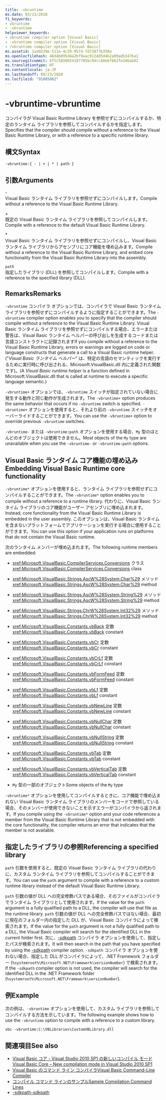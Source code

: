 ```yaml
---
title: -vbruntime
ms.date: 03/13/2018
f1_keywords:
- vbruntime
- -vbruntime
helpviewer_keywords:
- vbruntime compiler option [Visual Basic]
- -vbruntime compiler option [Visual Basic]
- /vbruntime compiler option [Visual Basic]
ms.assetid: 1aa0239e-511a-4c29-957d-fd72877b350a
ms.openlocfilehash: 46d4b095d4a2bf9aac9124d5d4b2a09adb347ba1
ms.sourcegitcommit: bf5c5850654187705bc94cc40ebfb62fe346ab02
ms.translationtype: HT
ms.contentlocale: ja-JP
ms.lasthandoff: 09/23/2020
ms.locfileid: "91085062"
---
```

# <a name="-vbruntime"></a><span data-ttu-id="5a84f-102">-vbruntime</span><span class="sxs-lookup"><span data-stu-id="5a84f-102">-vbruntime</span></span>

<span data-ttu-id="5a84f-103">コンパイラが Visual Basic Runtime Library を参照せずにコンパイルするか、特定のランタイム ライブラリを参照してコンパイルするかを指定します。</span><span class="sxs-lookup"><span data-stu-id="5a84f-103">Specifies that the compiler should compile without a reference to the Visual Basic Runtime Library, or with a reference to a specific runtime library.</span></span>  
  
## <a name="syntax"></a><span data-ttu-id="5a84f-104">構文</span><span class="sxs-lookup"><span data-stu-id="5a84f-104">Syntax</span></span>  
  
```console  
-vbruntime:{ - | + | * | path }  
```  
  
## <a name="arguments"></a><span data-ttu-id="5a84f-105">引数</span><span class="sxs-lookup"><span data-stu-id="5a84f-105">Arguments</span></span>  

 \-  
 <span data-ttu-id="5a84f-106">Visual Basic ランタイム ライブラリを参照せずにコンパイルします。</span><span class="sxs-lookup"><span data-stu-id="5a84f-106">Compile without a reference to the Visual Basic Runtime Library.</span></span>  
  
 \+  
 <span data-ttu-id="5a84f-107">既定の Visual Basic ランタイム ライブラリを参照してコンパイルします。</span><span class="sxs-lookup"><span data-stu-id="5a84f-107">Compile with a reference to the default Visual Basic Runtime Library.</span></span>  
  
 \*  
 <span data-ttu-id="5a84f-108">Visual Basic ランタイム ライブラリを参照せずにコンパイルし、Visual Basic ランタイム ライブラリからアセンブリにコア機能を埋め込みます。</span><span class="sxs-lookup"><span data-stu-id="5a84f-108">Compile without a reference to the Visual Basic Runtime Library, and embed core functionality from the Visual Basic Runtime Library into the assembly.</span></span>  
  
 `path`  
 <span data-ttu-id="5a84f-109">指定したライブラリ (DLL) を参照してコンパイルします。</span><span class="sxs-lookup"><span data-stu-id="5a84f-109">Compile with a reference to the specified library (DLL).</span></span>  
  
## <a name="remarks"></a><span data-ttu-id="5a84f-110">Remarks</span><span class="sxs-lookup"><span data-stu-id="5a84f-110">Remarks</span></span>  

 <span data-ttu-id="5a84f-111">`-vbruntime` コンパイラ オプションでは、コンパイラで Visual Basic ランタイム ライブラリを参照せずにコンパイルするように指定することができます。</span><span class="sxs-lookup"><span data-stu-id="5a84f-111">The `-vbruntime` compiler option enables you to specify that the compiler should compile without a reference to the Visual Basic Runtime Library.</span></span> <span data-ttu-id="5a84f-112">Visual Basic ランタイム ライブラリを参照せずにコンパイルする場合、エラーまたは警告は、Visual Basic ランタイム ヘルパーの呼び出しを生成するコードまたは言語コンストラクトに記録されます</span><span class="sxs-lookup"><span data-stu-id="5a84f-112">If you compile without a reference to the Visual Basic Runtime Library, errors or warnings are logged on code or language constructs that generate a call to a Visual Basic runtime helper.</span></span> <span data-ttu-id="5a84f-113">("*Visual Basic ランタイム ヘルパー*" は、特定の言語のセマンティックを実行するために実行時に呼び出される、Microsoft.VisualBasic.dll 内に定義された関数です)。</span><span class="sxs-lookup"><span data-stu-id="5a84f-113">(A *Visual Basic runtime helper* is a function defined in Microsoft.VisualBasic.dll that is called at runtime to execute a specific language semantic.)</span></span>  
  
 <span data-ttu-id="5a84f-114">`-vbruntime+` オプションでは、`-vbruntime` スイッチが指定されていない場合に発生する動作と同じ動作が生成されます。</span><span class="sxs-lookup"><span data-stu-id="5a84f-114">The `-vbruntime+` option produces the same behavior that occurs if no `-vbruntime` switch is specified.</span></span> <span data-ttu-id="5a84f-115">`-vbruntime+` オプションを使用すると、それより前の `-vbruntime` スイッチをオーバーライドすることができます。</span><span class="sxs-lookup"><span data-stu-id="5a84f-115">You can use the `-vbruntime+` option to override previous `-vbruntime` switches.</span></span>  
  
 <span data-ttu-id="5a84f-116">`-vbruntime-` または `-vbruntime:path` オプションを使用する場合、`My` 型のほとんどのオブジェクトは使用できません。</span><span class="sxs-lookup"><span data-stu-id="5a84f-116">Most objects of the `My` type are unavailable when you use the `-vbruntime-` or `-vbruntime:path` options.</span></span>  
  
## <a name="embedding-visual-basic-runtime-core-functionality"></a><span data-ttu-id="5a84f-117">Visual Basic ランタイム コア機能の埋め込み</span><span class="sxs-lookup"><span data-stu-id="5a84f-117">Embedding Visual Basic Runtime core functionality</span></span>  

 <span data-ttu-id="5a84f-118">`-vbruntime*` オプションを使用すると、ランタイム ライブラリを参照せずにコンパイルすることができます。</span><span class="sxs-lookup"><span data-stu-id="5a84f-118">The `-vbruntime*` option enables you to compile without a reference to a runtime library.</span></span> <span data-ttu-id="5a84f-119">代わりに、Visual Basic ランタイム ライブラリのコア機能がユーザー アセンブリに埋め込まれます。</span><span class="sxs-lookup"><span data-stu-id="5a84f-119">Instead, core functionality from the Visual Basic Runtime Library is embedded in the user assembly.</span></span> <span data-ttu-id="5a84f-120">このオプションは、Visual Basic ランタイムを含まないプラットフォームでアプリケーションを実行する場合に使用することができます。</span><span class="sxs-lookup"><span data-stu-id="5a84f-120">You can use this option if your application runs on platforms that do not contain the Visual Basic runtime.</span></span>  
  
 <span data-ttu-id="5a84f-121">次のランタイム メンバーが埋め込まれます。</span><span class="sxs-lookup"><span data-stu-id="5a84f-121">The following runtime members are embedded:</span></span>  
  
- <span data-ttu-id="5a84f-122"><xref:Microsoft.VisualBasic.CompilerServices.Conversions> クラス</span><span class="sxs-lookup"><span data-stu-id="5a84f-122"><xref:Microsoft.VisualBasic.CompilerServices.Conversions> class</span></span>  
  
- <span data-ttu-id="5a84f-123"><xref:Microsoft.VisualBasic.Strings.AscW%28System.Char%29> メソッド</span><span class="sxs-lookup"><span data-stu-id="5a84f-123"><xref:Microsoft.VisualBasic.Strings.AscW%28System.Char%29> method</span></span>  
  
- <span data-ttu-id="5a84f-124"><xref:Microsoft.VisualBasic.Strings.AscW%28System.String%29> メソッド</span><span class="sxs-lookup"><span data-stu-id="5a84f-124"><xref:Microsoft.VisualBasic.Strings.AscW%28System.String%29> method</span></span>  
  
- <span data-ttu-id="5a84f-125"><xref:Microsoft.VisualBasic.Strings.ChrW%28System.Int32%29> メソッド</span><span class="sxs-lookup"><span data-stu-id="5a84f-125"><xref:Microsoft.VisualBasic.Strings.ChrW%28System.Int32%29> method</span></span>  
  
- <span data-ttu-id="5a84f-126"><xref:Microsoft.VisualBasic.Constants.vbBack> 定数</span><span class="sxs-lookup"><span data-stu-id="5a84f-126"><xref:Microsoft.VisualBasic.Constants.vbBack> constant</span></span>  
  
- <span data-ttu-id="5a84f-127"><xref:Microsoft.VisualBasic.Constants.vbCr> 定数</span><span class="sxs-lookup"><span data-stu-id="5a84f-127"><xref:Microsoft.VisualBasic.Constants.vbCr> constant</span></span>  
  
- <span data-ttu-id="5a84f-128"><xref:Microsoft.VisualBasic.Constants.vbCrLf> 定数</span><span class="sxs-lookup"><span data-stu-id="5a84f-128"><xref:Microsoft.VisualBasic.Constants.vbCrLf> constant</span></span>  
  
- <span data-ttu-id="5a84f-129"><xref:Microsoft.VisualBasic.Constants.vbFormFeed> 定数</span><span class="sxs-lookup"><span data-stu-id="5a84f-129"><xref:Microsoft.VisualBasic.Constants.vbFormFeed> constant</span></span>  
  
- <span data-ttu-id="5a84f-130"><xref:Microsoft.VisualBasic.Constants.vbLf> 定数</span><span class="sxs-lookup"><span data-stu-id="5a84f-130"><xref:Microsoft.VisualBasic.Constants.vbLf> constant</span></span>  
  
- <span data-ttu-id="5a84f-131"><xref:Microsoft.VisualBasic.Constants.vbNewLine> 定数</span><span class="sxs-lookup"><span data-stu-id="5a84f-131"><xref:Microsoft.VisualBasic.Constants.vbNewLine> constant</span></span>  
  
- <span data-ttu-id="5a84f-132"><xref:Microsoft.VisualBasic.Constants.vbNullChar> 定数</span><span class="sxs-lookup"><span data-stu-id="5a84f-132"><xref:Microsoft.VisualBasic.Constants.vbNullChar> constant</span></span>  
  
- <span data-ttu-id="5a84f-133"><xref:Microsoft.VisualBasic.Constants.vbNullString> 定数</span><span class="sxs-lookup"><span data-stu-id="5a84f-133"><xref:Microsoft.VisualBasic.Constants.vbNullString> constant</span></span>  
  
- <span data-ttu-id="5a84f-134"><xref:Microsoft.VisualBasic.Constants.vbTab> 定数</span><span class="sxs-lookup"><span data-stu-id="5a84f-134"><xref:Microsoft.VisualBasic.Constants.vbTab> constant</span></span>  
  
- <span data-ttu-id="5a84f-135"><xref:Microsoft.VisualBasic.Constants.vbVerticalTab> 定数</span><span class="sxs-lookup"><span data-stu-id="5a84f-135"><xref:Microsoft.VisualBasic.Constants.vbVerticalTab> constant</span></span>  
  
- <span data-ttu-id="5a84f-136">`My` 型の一部のオブジェクト</span><span class="sxs-lookup"><span data-stu-id="5a84f-136">Some objects of the `My` type</span></span>  
  
 <span data-ttu-id="5a84f-137">`-vbruntime*` オプションを使用してコンパイルするときに、コア機能で埋め込まれない Visual Basic ランタイム ライブラリのメンバーをコードで参照している場合、そのメンバーが使用できないことを示すエラーがコンパイラから返されます。</span><span class="sxs-lookup"><span data-stu-id="5a84f-137">If you compile using the `-vbruntime*` option and your code references a member from the Visual Basic Runtime Library that is not embedded with the core functionality, the compiler returns an error that indicates that the member is not available.</span></span>  
  
## <a name="referencing-a-specified-library"></a><span data-ttu-id="5a84f-138">指定したライブラリの参照</span><span class="sxs-lookup"><span data-stu-id="5a84f-138">Referencing a specified library</span></span>  

 <span data-ttu-id="5a84f-139">`path` 引数を使用すると、既定の Visual Basic ランタイム ライブラリの代わりに、カスタム ランタイム ライブラリを参照してコンパイルすることができます。</span><span class="sxs-lookup"><span data-stu-id="5a84f-139">You can use the `path` argument to compile with a reference to a custom runtime library instead of the default Visual Basic Runtime Library.</span></span>  
  
 <span data-ttu-id="5a84f-140">`path` 引数の値が DLL への完全修飾パスである場合、そのファイルがコンパイラでランタイム ライブラリとして使用されます。</span><span class="sxs-lookup"><span data-stu-id="5a84f-140">If the value for the `path` argument is a fully qualified path to a DLL, the compiler will use that file as the runtime library.</span></span> <span data-ttu-id="5a84f-141">`path` 引数の値が DLL への完全修飾パスではない場合、最初に現在のフォルダー内の指定した DLL が、Visual Basic コンパイラによって検索されます。</span><span class="sxs-lookup"><span data-stu-id="5a84f-141">If the value for the `path` argument is not a fully qualified path to a DLL, the Visual Basic compiler will search for the identified DLL in the current folder first.</span></span> <span data-ttu-id="5a84f-142">次に、[-sdkpath](sdkpath.md) コンパイラ オプションを使用して、指定したパスが検索されます。</span><span class="sxs-lookup"><span data-stu-id="5a84f-142">It will then search in the path that you have specified by using the [-sdkpath](sdkpath.md) compiler option.</span></span> <span data-ttu-id="5a84f-143">`-sdkpath` コンパイラ オプションを使わない場合、指定した DLL がコンパイラによって、.NET Framework フォルダー (`%systemroot%\Microsoft.NET\Framework\versionNumber`) で検索されます。</span><span class="sxs-lookup"><span data-stu-id="5a84f-143">If the `-sdkpath` compiler option is not used, the compiler will search for the identified DLL in the .NET Framework folder (`%systemroot%\Microsoft.NET\Framework\versionNumber`).</span></span>  
  
## <a name="example"></a><span data-ttu-id="5a84f-144">例</span><span class="sxs-lookup"><span data-stu-id="5a84f-144">Example</span></span>  

 <span data-ttu-id="5a84f-145">次の例は、`-vbruntime` オプションを使用して、カスタム ライブラリを参照してコンパイルする方法を示しています。</span><span class="sxs-lookup"><span data-stu-id="5a84f-145">The following example shows how to use the `-vbruntime` option to compile with a reference to a custom library.</span></span>  
  
```console
vbc -vbruntime:C:\VBLibraries\CustomVBLibrary.dll  
```  
  
## <a name="see-also"></a><span data-ttu-id="5a84f-146">関連項目</span><span class="sxs-lookup"><span data-stu-id="5a84f-146">See also</span></span>

- [<span data-ttu-id="5a84f-147">Visual Basic コア - Visual Studio 2010 SP1 の新しいコンパイル モード</span><span class="sxs-lookup"><span data-stu-id="5a84f-147">Visual Basic Core – New compilation mode in Visual Studio 2010 SP1</span></span>](https://devblogs.microsoft.com/vbteam/vb-core-new-compilation-mode-in-visual-studio-2010-sp1/)
- [<span data-ttu-id="5a84f-148">Visual Basic のコマンド ライン コンパイラ</span><span class="sxs-lookup"><span data-stu-id="5a84f-148">Visual Basic Command-Line Compiler</span></span>](index.md)
- [<span data-ttu-id="5a84f-149">コンパイル コマンド ラインのサンプル</span><span class="sxs-lookup"><span data-stu-id="5a84f-149">Sample Compilation Command Lines</span></span>](sample-compilation-command-lines.md)
- [<span data-ttu-id="5a84f-150">-sdkpath</span><span class="sxs-lookup"><span data-stu-id="5a84f-150">-sdkpath</span></span>](sdkpath.md)
